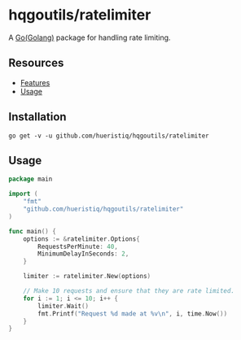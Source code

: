 # hqgoutils/ratelimiter

A [Go(Golang)](https://golang.org/) package for handling rate limiting.

## Resources

* [Features](#features)
* [Usage](#usage)

## Installation

```
go get -v -u github.com/hueristiq/hqgoutils/ratelimiter
```

## Usage

```go
package main

import (
	"fmt"
	"github.com/hueristiq/hqgoutils/ratelimiter"
)

func main() {
	options := &ratelimiter.Options{
		RequestsPerMinute: 40,
		MinimumDelayInSeconds: 2,
	}

	limiter := ratelimiter.New(options)

	// Make 10 requests and ensure that they are rate limited.
	for i := 1; i <= 10; i++ {
		limiter.Wait()
		fmt.Printf("Request %d made at %v\n", i, time.Now())
	}
}
```